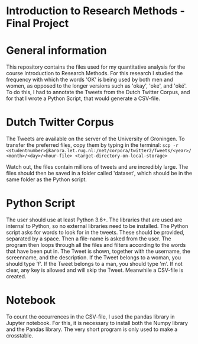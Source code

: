 # Introduction to Research Methods - Final Project

# General information
This repository contains the files used for my quantitative analysis for the course Introduction to Research Methods. For this research I studied the frequency with which the words 'OK' is being used by both men and women, as opposed to the longer versions such as 'okay', 'oke', and 'oké'. To do this, I had to annotate the Tweets from the Dutch Twitter Corpus, and for that I wrote a Python Script, that would generate a CSV-file. 

# Dutch Twitter Corpus
The Tweets are available on the server of the University of Groningen. To transfer the preferred files, copy them by typing in the terminal:
`scp -r <studentnumber>@karora.let.rug.nl:/net/corpora/twitter2/Tweets/<year>/<month>/<day>/<hour-file> <target-directory-on-local-storage>`

Watch out, the files contain millions of tweets and are incredibly large. The files should then be saved in a folder called 'dataset', which should be in the same folder as the Python script. 

# Python Script
The user should use at least Python 3.6+. The libraries that are used are internal to Python, so no external libraries need to be installed. The Python script asks for words to look for in the tweets. These should be provided, separated by a space. Then a file-name is asked from the user. The program then loops through all the files and filters according to the words that have been put in. The Tweet is shown, together with the username, the screenname, and the description. If the Tweet belongs to a woman, you should type 'f'. If the Tweet belongs to a man, you should type 'm'. If not clear, any key is allowed and will skip the Tweet. Meanwhile a CSV-file is created. 

# Notebook
To count the occurrences in the CSV-file, I used the pandas library in Jupyter notebook. For this, it is necessary to install both the Numpy library and the Pandas library. The very short program is only used to make a crosstable.

